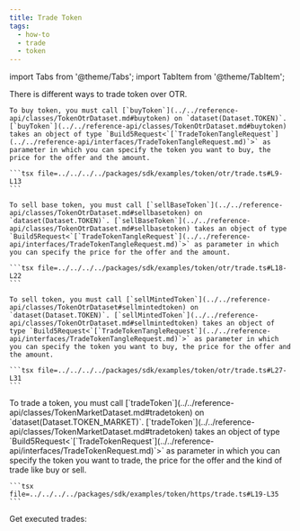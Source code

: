 ```yaml
---
title: Trade Token
tags:
  - how-to
  - trade
  - token
---
```


import Tabs from '@theme/Tabs';
import TabItem from '@theme/TabItem';

<Tabs>
  <TabItem value="otr" label="OTR">
    There is different ways to trade token over OTR.
    
    To buy token, you must call [`buyToken`](../../reference-api/classes/TokenOtrDataset.md#buytoken) on `dataset(Dataset.TOKEN)`. [`buyToken`](../../reference-api/classes/TokenOtrDataset.md#buytoken) takes an object of type `Build5Request<`[`TradeTokenTangleRequest`](../../reference-api/interfaces/TradeTokenTangleRequest.md)`>` as parameter in which you can specify the token you want to buy, the price for the offer and the amount.

    ```tsx file=../../../../packages/sdk/examples/token/otr/trade.ts#L9-L13
    ```

    To sell base token, you must call [`sellBaseToken`](../../reference-api/classes/TokenOtrDataset.md#sellbasetoken) on `dataset(Dataset.TOKEN)`. [`sellBaseToken`](../../reference-api/classes/TokenOtrDataset.md#sellbasetoken) takes an object of type `Build5Request<`[`TradeTokenTangleRequest`](../../reference-api/interfaces/TradeTokenTangleRequest.md)`>` as parameter in which you can specify the price for the offer and the amount.

    ```tsx file=../../../../packages/sdk/examples/token/otr/trade.ts#L18-L22
    ```

    To sell token, you must call [`sellMintedToken`](../../reference-api/classes/TokenOtrDataset#sellmintedtoken) on `dataset(Dataset.TOKEN)`. [`sellMintedToken`](../../reference-api/classes/TokenOtrDataset.md#sellmintedtoken) takes an object of type `Build5Request<`[`TradeTokenTangleRequest`](../../reference-api/interfaces/TradeTokenTangleRequest.md)`>` as parameter in which you can specify the token you want to buy, the price for the offer and the amount.

    ```tsx file=../../../../packages/sdk/examples/token/otr/trade.ts#L27-L31
    ```
  </TabItem>  
  <TabItem value="https" label="HTTPS">
    To trade a token, you must call [`tradeToken`](../../reference-api/classes/TokenMarketDataset.md#tradetoken) on `dataset(Dataset.TOKEN_MARKET)`. [`tradeToken`](../../reference-api/classes/TokenMarketDataset.md#tradetoken) takes an object of type `Build5Request<`[`TradeTokenRequest`](../../reference-api/interfaces/TradeTokenRequest.md)`>` as parameter in which you can specify the token you want to trade, the price for the offer and the kind of trade like buy or sell.

    ```tsx file=../../../../packages/sdk/examples/token/https/trade.ts#L19-L35
    ```
  </TabItem>
</Tabs>

Get executed trades:

```tsx file=../../../../packages/sdk/examples/token/https/trade.ts#L49-L69
```
